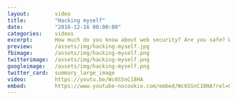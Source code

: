 ```yaml
---
layout:        video
title:         "Hacking myself"
date:          "2016-12-16 00:00:00"
categories:    videos
excerpt:       How much do you know about web security? Are you safe? We'll take a practical look at the security of web applications by hacking our own, insecure code.
preview:       /assets/img/hacking-myself.jpg
fbimage:       /assets/img/hacking-myself.png
twitterimage:  /assets/img/hacking-myself.png
googleimage:   /assets/img/hacking-myself.png
twitter_card:  summary_large_image
video:         https://youtu.be/Wc6SSnC18HA
embed:         https://www.youtube-nocookie.com/embed/Wc6SSnC18HA?rel=0&autoplay=1
---
```

